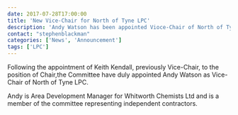 ```yaml
---
date: 2017-07-28T17:00:00
title: 'New Vice-Chair for North of Tyne LPC'
description: 'Andy Watson has been appointed Vioce-Chair of North of Tyne LPC'
contact: "stephenblackman"
categories: ['News', 'Announcement']
tags: ['LPC']
---
```


Following the appointment of Keith Kendall, previously Vice-Chair, to the position of Chair,the Committee have duly appointed Andy Watson as Vice-Chair of North of Tyne LPC.  

Andy is Area Development Manager for Whitworth Chemists Ltd and is a member of the committee representing independent contractors.
